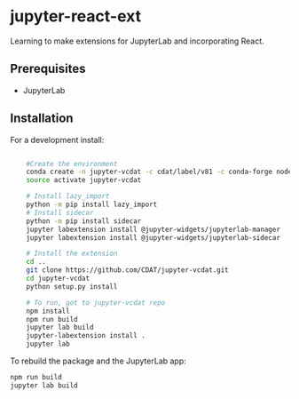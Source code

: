# jupyter-react-ext

Learning to make extensions for JupyterLab and incorporating React.


## Prerequisites

* JupyterLab

## Installation

For a development install:

```bash

    #Create the environment
    conda create -n jupyter-vcdat -c cdat/label/v81 -c conda-forge nodejs "python>3" vcs jupyterlab pip nb_conda nb_conda_kernels plumbum
    source activate jupyter-vcdat

    # Install lazy_import
    python -m pip install lazy_import
    # Install sidecar
    python -m pip install sidecar
    jupyter labextension install @jupyter-widgets/jupyterlab-manager
    jupyter labextension install @jupyter-widgets/jupyterlab-sidecar

    # Install the extension
    cd ..
    git clone https://github.com/CDAT/jupyter-vcdat.git
    cd jupyter-vcdat
    python setup.py install

    # To run, got to jupyter-vcdat repo
    npm install
    npm run build
    jupyter lab build
    jupyter-labextension install .
    jupyter lab

```

To rebuild the package and the JupyterLab app:

```bash
npm run build
jupyter lab build
```

